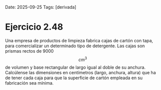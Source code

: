 Date: 2025-09-25
Tags: [derivada]

# Ejercicio 2.48

 
Una empresa de productos de limpieza fabrica cajas de cartón con tapa, para comercializar un determinado tipo de detergente. Las cajas son prismas rectos de 9000  $$ cm^3$$   de volumen y base rectangular de largo igual al doble de su anchura. Calcúlense las dimensiones en centímetros (largo, anchura, altura) que ha de tener cada caja para que la superficie de cartón empleada en su fabricación sea mínima.
